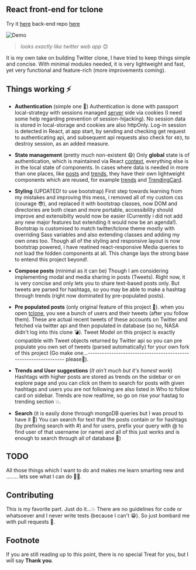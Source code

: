 ## React front-end for tclone
Try it [here](https://tclone.netlify.app)
back-end repo [here](https://github.com/muzam1l/tclone-api)


![Demo](./docs/tclone-demo.gif)

> *looks exactly like twitter web app* 😊

It is my own take on building Twitter clone, I have tried to keep things simple and concise. With minimal modules needed, it is very lightweight and fast, yet very functional and feature-rich (more improvements coming).

## Things working ⚡
-  __Authentication__ (simple one 💩)
Authentication is done with passport local-strategy with sessions managed [server](https://github.com/muzam1l/tclone-api) side via cookies (I need some help regarding prevention of session-hijacking). No session data is stored in local-storage and cookies are also httpOnly. Log-in session is detected in React, at app start, by sending and checking get request to authenticating api, and subsequent api requests also check for `403`, to destroy session, as an added measure.

- __State management__ (pretty much non-existent 😄)
Only **global** state is of authentication, which is maintained via React [context](./src/utils/context/auth.js), everything else is in the local state of components. In cases where data is needed in more than one places, like [posts](./src/comps/Posts.js) and [trends](./src/comps/Trends.js), they have their own lightweight components which are reused, for example [trends](./src/comps/Trends.js) and [TrendingCard](./src/layouts/main/sidebar/TrendingCard.js). 
- __Styling__ (UPDATED! to use bootstrap)
First step towards learning from my mistakes and improving this mess, i removed all of my custom css (courage 😎), and replaced it with bootstrap classes, now DOM and directories are both clean and more portable, accessibility should improve and extensibilty would now be easier (Currently i did not add any new major features but extending it would now be an agenda!). Bootstrap is customised to match twitter/tclone theme mostly with overriding Sass variables and also extending classes and adding my own ones too. Though all of the styling and responsive layout is now bootstrap powered, i have reatined react-responsive Media queries to not load the hidden components at all. This change lays the strong base to entend this project beyond!.
- __Compose posts__ (minimal as it can be)
Though I am considering implementing modal and media sharing in posts (Tweets). Right now, it is very concise and only lets you to share text-based posts only. But tweets are parsed for hashtags, so you may be able to make a hashtag through trends (right now dominated by pre-populated posts).
- __Pre populated posts__ (only original feature of this project 💪).
when you open [tclone](https://tclone.netlify.app/), you see a bunch of users and their tweets (after you follow them). These are actual recent tweets of these accounts on Twitter and fetched via twitter api and then populated in database (so no, NASA didn't log into this clone 💣). Tweet Model on this project is exactly compatible with Tweet objects returned by Twitter api so you can pre populate  you own set of tweets (parsed automatically) for your own fork of this project (Go make one...----------------------------------------------------------------         please🥺).
- __Trends and User suggestions__ (*It ain't much but it's honest work*)
Hashtags with higher posts are stored as trends on the sidebar or on explore page and you can click on them to search for posts with given hashtags and users you are not following are also listed in Who to follow card on sidebar. Trends are now realtime, so go on rise your hastag to trending section 💥.
- __Search__ (it is easily done through mongoDB queries but I was proud to have it 🥇)
You can search for text that the posts contain or for hashtags (by prefixing search with #) and for users, prefix your query with @ to find user of that username (or name) and all of this just works and is enough to search through all of database 🥳)

## TODO
All those things which I want to do and makes me learn smarting new and ........ lets see what I can do 🤷‍♂️.

## Contributing
This is my favorite part. Just do it...💥
There are no guidelines for code or whatsoever and I never write tests (because I can't 😁).
So just bombard me with pull requests 🥺.

## Footnote
If you are still reading up to this point, there is no special Treat for you, but I will say **Thank you**.
